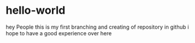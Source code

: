 # hello-world
hey People this is my first branching and creating of repository in github i hope to have a good experience over here 
